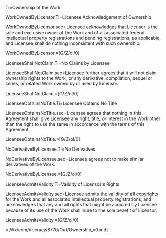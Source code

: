 Ti=Ownership of the Work

WorkOwnedByLicensor.Ti=Licensee Acknowledgement of Ownership

WorkOwnedByLicensor.sec=Licensee acknowledges that Licensor is the sole and exclusive owner of the Work and of all associated federal intellectual property registrations and pending registrations, as applicable, and Licensee shall do nothing inconsistent with such ownership. 

WorkOwnedByLicensor.=[G/Z/ol/0]

LicenseeShallNotClaim.Ti=No Claims by Licensee

LicenseeShallNotClaim.sec=Licensee further agrees that it will not claim ownership rights to the Work, or any derivative, compilation, sequel or series, or related Work owned by or used by Licensor.

LicenseeShallNotClaim.=[G/Z/ol/0]

LicenseeObtainsNoTitle.Ti=Licensee Obtains No Title

LicenseeObtainsNoTitle.sec=Licensee agrees that nothing in this Agreement shall give Licensee any right, title, or interest in the Work other than the right to use the same in accordance with the terms of this Agreement.

LicenseeObtainsNoTitle.=[G/Z/ol/0]

NoDerivativeByLicensee.Ti=No Derivatives

NoDerivativeByLicensee.sec=Licensee agrees not to make similar derivatives of the Work. 

NoDerivativeByLicensee.=[G/Z/ol/0]

LicenseeAdmitsValidity.Ti=Validity of Licensor's Rights

LicenseeAdmitsValidity.sec=Licensee admits the validity of all copyrights for the Work and all associated intellectual property registrations, and acknowledges that any and all rights that might be acquired by Licensee because of its use of the Work shall inure to the sole benefit of Licensor.

LicenseeAdmitsValidity.=[G/Z/ol/0]

=[Wx/com/docracy/8770/Out/Ownership_v0.md]
